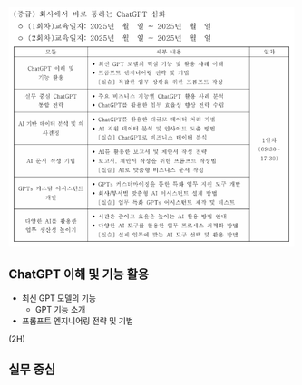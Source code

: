 ![](attachments/c-ict.png)

## ChatGPT 이해 및 기능 활용

- 최신 GPT 모델의 기능
	- GPT 기능 소개
- 프롬프트 엔지니어링 전략 및 기법

(2H)

## 실무 중심 